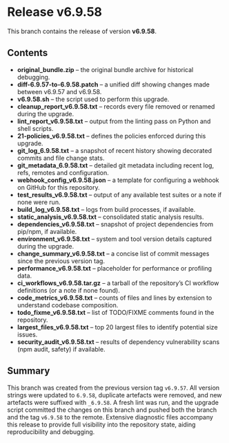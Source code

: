 # Release v6.9.58

This branch contains the release of version **v6.9.58**.

## Contents

- **original_bundle.zip** – the original bundle archive for historical debugging.
- **diff-6.9.57-to-6.9.58.patch** – a unified diff showing changes made between v6.9.57 and v6.9.58.
- **v6.9.58.sh** – the script used to perform this upgrade.
- **cleanup_report_v6.9.58.txt** – records every file removed or renamed during the upgrade.
- **lint_report_v6.9.58.txt** – output from the linting pass on Python and shell scripts.
- **21-policies_v6.9.58.txt** – defines the policies enforced during this upgrade.
- **git_log_6.9.58.txt** – a snapshot of recent history showing decorated commits and file change stats.
- **git_metadata_6.9.58.txt** – detailed git metadata including recent log, refs, remotes and configuration.
- **webhook_config_v6.9.58.json** – a template for configuring a webhook on GitHub for this repository.
- **test_results_v6.9.58.txt** – output of any available test suites or a note if none were run.
- **build_log_v6.9.58.txt** – logs from build processes, if available.
- **static_analysis_v6.9.58.txt** – consolidated static analysis results.
- **dependencies_v6.9.58.txt** – snapshot of project dependencies from pip/npm, if available.
- **environment_v6.9.58.txt** – system and tool version details captured during the upgrade.
- **change_summary_v6.9.58.txt** – a concise list of commit messages since the previous version tag.
- **performance_v6.9.58.txt** – placeholder for performance or profiling data.
- **ci_workflows_v6.9.58.tar.gz** – a tarball of the repository’s CI workflow definitions (or a note if none found).
- **code_metrics_v6.9.58.txt** – counts of files and lines by extension to understand codebase composition.
- **todo_fixme_v6.9.58.txt** – list of TODO/FIXME comments found in the repository.
- **largest_files_v6.9.58.txt** – top 20 largest files to identify potential size issues.
- **security_audit_v6.9.58.txt** – results of dependency vulnerability scans (npm audit, safety) if available.

## Summary

This branch was created from the previous version tag `v6.9.57`.  All version strings were updated to `6.9.58`, duplicate artefacts were removed, and new artefacts were suffixed with `_6.9.58`.  A fresh lint was run, and the upgrade script committed the changes on this branch and pushed both the branch and the tag `v6.9.58` to the remote.  Extensive diagnostic files accompany this release to provide full visibility into the repository state, aiding reproducibility and debugging.
